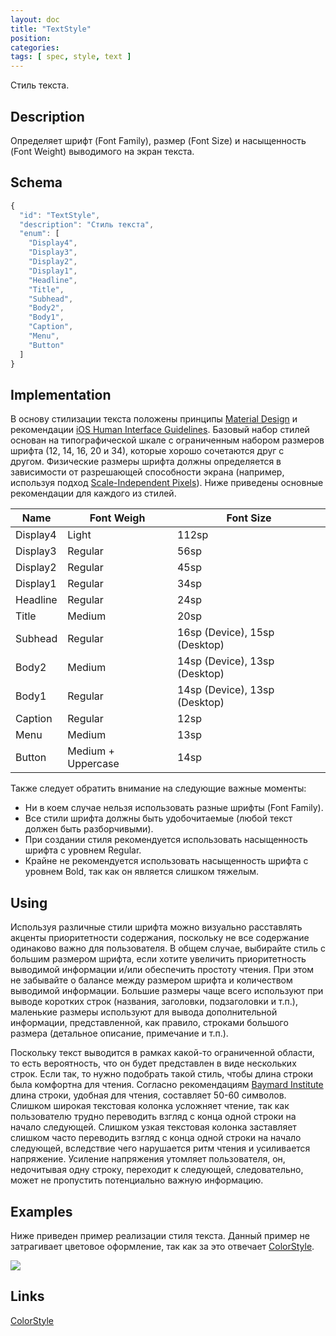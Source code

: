 ```yaml
---
layout: doc
title: "TextStyle"
position: 
categories: 
tags: [ spec, style, text ]
---
```


Стиль текста.

## Description
Определяет шрифт (Font Family), размер (Font Size) и насыщенность (Font Weight) 
выводимого на экран текста.

## Schema
```js
{
  "id": "TextStyle",
  "description": "Стиль текста",
  "enum": [
    "Display4",
    "Display3",
    "Display2",
    "Display1",
    "Headline",
    "Title",
    "Subhead",
    "Body2",
    "Body1",
    "Caption",
    "Menu",
    "Button"
  ]
}
```

## Implementation
В основу стилизации текста положены принципы [Material Design](http://www.google.com/design/spec/style/typography.html)
и рекомендации [iOS Human Interface Guidelines](https://developer.apple.com/library/ios/documentation/UserExperience/Conceptual/MobileHIG/ColorImagesText.html).
Базовый набор стилей основан на типографической шкале с ограниченным набором размеров шрифта (12, 14, 16, 20 и 34),
которые хорошо сочетаются друг с другом. Физические размеры шрифта должны определяется в зависимости
от разрешающей способности экрана (например, используя подход [Scale-Independent Pixels](http://developer.android.com/guide/topics/resources/more-resources.html#Dimension)).
Ниже приведены основные рекомендации для каждого из стилей.

|Name|Font Weigh|Font Size|
|----|----------|---------|
|Display4|Light|112sp|
|Display3|Regular|56sp|
|Display2|Regular|45sp|
|Display1|Regular|34sp|
|Headline|Regular|24sp|
|Title|Medium|20sp|
|Subhead|Regular|16sp (Device), 15sp (Desktop)|
|Body2|Medium|14sp (Device), 13sp (Desktop)|
|Body1|Regular|14sp (Device), 13sp (Desktop)|
|Caption|Regular|12sp|
|Menu|Medium|13sp|
|Button|Medium + Uppercase|14sp|

Также следует обратить внимание на следующие важные моменты:

* Ни в коем случае нельзя использовать разные шрифты (Font Family).
* Все стили шрифта должны быть удобочитаемые (любой текст должен быть разборчивыми).
* При создании стиля рекомендуется использовать насыщенность шрифта с уровнем Regular.
* Крайне не рекомендуется использовать насыщенность шрифта с уровнем Bold, так как он является слишком тяжелым.

## Using

Используя различные стили шрифта можно визуально расставлять акценты приоритетности содержания,
поскольку не все содержание одинаково важно для пользователя. В общем случае, выбирайте стиль с большим 
размером шрифта, если хотите увеличить приоритетность выводимой информации и/или обеспечить простоту
чтения. При этом не забывайте о балансе между размером шрифта и количеством выводимой информации. 
Большие размеры чаще всего используют при выводе коротких строк (названия, заголовки, подзаголовки и т.п.),
маленькие размеры используют для вывода дополнительной информации, представленной, как правило, 
строками большого размера (детальное описание, примечание и т.п.).

Поскольку текст выводится в рамках какой-то ограниченной области, то есть вероятность, что он будет 
представлен в виде нескольких строк. Если так, то нужно подобрать такой стиль, чтобы длина строки была 
комфортна для чтения. Согласно рекомендациям [Baymard Institute](http://baymard.com/blog/line-length-readability)
длина строки, удобная для чтения, составляет 50-60 символов. Слишком широкая текстовая колонка усложняет чтение, 
так как пользователю трудно переводить взгляд с конца одной строки на начало следующей. Слишком узкая 
текстовая колонка заставляет слишком часто переводить взгляд с конца одной строки на начало следующей, 
вследствие чего нарушается ритм чтения и усиливается напряжение. Усиление напряжения утомляет пользователя, 
он, недочитывая одну строку, переходит к следующей, следовательно, может не пропустить потенциально 
важную информацию.

## Examples
Ниже приведен пример реализации стиля текста. Данный пример не затрагивает цветовое оформление,
так как за это отвечает [ColorStyle](../ColorStyle).

![](../TextStyle_01.png)

## Links

[ColorStyle](../ColorStyle)
